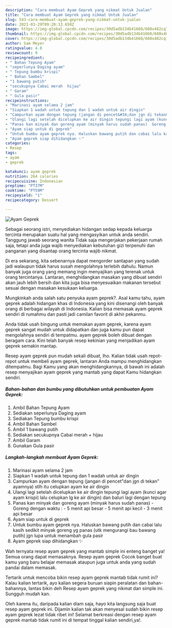 ```yaml
---
description: "Cara membuat Ayam Geprek yang nikmat Untuk Jualan"
title: "Cara membuat Ayam Geprek yang nikmat Untuk Jualan"
slug: 543-cara-membuat-ayam-geprek-yang-nikmat-untuk-jualan
date: 2021-03-29T09:20:13.650Z
image: https://img-global.cpcdn.com/recipes/30d5adb134b41668/680x482cq70/ayam-geprek-foto-resep-utama.jpg
thumbnail: https://img-global.cpcdn.com/recipes/30d5adb134b41668/680x482cq70/ayam-geprek-foto-resep-utama.jpg
cover: https://img-global.cpcdn.com/recipes/30d5adb134b41668/680x482cq70/ayam-geprek-foto-resep-utama.jpg
author: Sam Meyer
ratingvalue: 4.8
reviewcount: 9
recipeingredient:
- " Bahan Tepung Ayam"
- "seperlunya Daging ayam"
- " Tepung bumbu krispi"
- " Bahan Sambel"
- "1 bawang putih"
- "secukupnya Cabai merah  hijau"
- " Garam"
- " Gula pasir"
recipeinstructions:
- "Marinasi ayam selama 2 jam"
- "Siapkan 1 wadah untuk tepung dan 1 wadah untuk air dingin"
- "Campurkan ayam dengan tepung (jangan di pencet&#34;dan jgn di tekan&#34; ayamnya) stlh itu celupkan ayam ke air dingin"
- "Ulangi lagi setelah dicelupkan ke air dingin tepungi lagi ayam (kunci agar ayam krispi) lalu celupkan lg ke air dingin) dan baluri lagi dengan tepung"
- "Panas kan minyak dan goreng ayam (minyak harus sudah panas)  Goreng dengan waktu :  5 menit api besar 5 menit api kecil 3 menit api besar"
- "Ayam siap untuk di geprek"
- "Untuk bumbu ayam geprek nya. Haluskan bawang putih dan cabai lalu kasih sedikit minyak goreng yg panas (utk mengurangi bau bawang putih) jgn lupa untuk menambah gula pasir"
- "Ayam geprek siap dihidangkan ✨"
categories:
- Resep
tags:
- ayam
- geprek

katakunci: ayam geprek 
nutrition: 264 calories
recipecuisine: Indonesian
preptime: "PT37M"
cooktime: "PT59M"
recipeyield: "1"
recipecategory: Dessert

---
```



![Ayam Geprek](https://img-global.cpcdn.com/recipes/30d5adb134b41668/680x482cq70/ayam-geprek-foto-resep-utama.jpg)

Sebagai seorang istri, menyediakan hidangan sedap kepada keluarga tercinta merupakan suatu hal yang mengasyikan untuk anda sendiri. Tanggung jawab seorang  wanita Tidak saja mengerjakan pekerjaan rumah saja, tetapi anda juga wajib menyediakan kebutuhan gizi terpenuhi dan panganan yang disantap orang tercinta wajib nikmat.

Di era  sekarang, kita sebenarnya dapat mengorder santapan yang sudah jadi walaupun tidak harus susah mengolahnya terlebih dahulu. Namun banyak juga orang yang memang ingin menyajikan yang terenak untuk orang tercintanya. Lantaran, menghidangkan masakan yang dibuat sendiri akan jauh lebih bersih dan kita juga bisa menyesuaikan makanan tersebut sesuai dengan masakan kesukaan keluarga. 



Mungkinkah anda salah satu penyuka ayam geprek?. Asal kamu tahu, ayam geprek adalah hidangan khas di Indonesia yang kini disenangi oleh banyak orang di berbagai wilayah di Indonesia. Kalian bisa memasak ayam geprek sendiri di rumahmu dan pasti jadi camilan favorit di akhir pekanmu.

Anda tidak usah bingung untuk memakan ayam geprek, karena ayam geprek sangat mudah untuk didapatkan dan juga kamu pun dapat mengolahnya sendiri di tempatmu. ayam geprek boleh dibuat dengan beragam cara. Kini telah banyak resep kekinian yang menjadikan ayam geprek semakin mantap.

Resep ayam geprek pun mudah sekali dibuat, lho. Kalian tidak usah repot-repot untuk membeli ayam geprek, lantaran Anda mampu menghidangkan ditempatmu. Bagi Kamu yang akan menghidangkannya, di bawah ini adalah resep menyajikan ayam geprek yang mantab yang dapat Kamu hidangkan sendiri.

<!--inarticleads1-->

##### Bahan-bahan dan bumbu yang dibutuhkan untuk pembuatan Ayam Geprek:

1. Ambil  Bahan Tepung Ayam
1. Sediakan seperlunya Daging ayam
1. Sediakan  Tepung bumbu krispi
1. Ambil  Bahan Sambel
1. Ambil 1 bawang putih
1. Sediakan secukupnya Cabai merah + hijau
1. Ambil  Garam
1. Gunakan  Gula pasir




<!--inarticleads2-->

##### Langkah-langkah membuat Ayam Geprek:

1. Marinasi ayam selama 2 jam
1. Siapkan 1 wadah untuk tepung dan 1 wadah untuk air dingin
1. Campurkan ayam dengan tepung (jangan di pencet&#34;dan jgn di tekan&#34; ayamnya) stlh itu celupkan ayam ke air dingin
1. Ulangi lagi setelah dicelupkan ke air dingin tepungi lagi ayam (kunci agar ayam krispi) lalu celupkan lg ke air dingin) dan baluri lagi dengan tepung
1. Panas kan minyak dan goreng ayam (minyak harus sudah panas)  - Goreng dengan waktu :  - 5 menit api besar - 5 menit api kecil - 3 menit api besar
1. Ayam siap untuk di geprek
1. Untuk bumbu ayam geprek nya. Haluskan bawang putih dan cabai lalu kasih sedikit minyak goreng yg panas (utk mengurangi bau bawang putih) jgn lupa untuk menambah gula pasir
1. Ayam geprek siap dihidangkan ✨




Wah ternyata resep ayam geprek yang mantab simple ini enteng banget ya! Semua orang dapat memasaknya. Resep ayam geprek Cocok banget buat kamu yang baru belajar memasak ataupun juga untuk anda yang sudah pandai dalam memasak.

Tertarik untuk mencoba bikin resep ayam geprek mantab tidak rumit ini? Kalau kalian tertarik, ayo kalian segera buruan siapin peralatan dan bahan-bahannya, lantas bikin deh Resep ayam geprek yang nikmat dan simple ini. Sungguh mudah kan. 

Oleh karena itu, daripada kalian diam saja, hayo kita langsung saja buat resep ayam geprek ini. Dijamin kalian tak akan menyesal sudah bikin resep ayam geprek lezat tidak ribet ini! Selamat berkreasi dengan resep ayam geprek mantab tidak rumit ini di tempat tinggal kalian sendiri,ya!.


